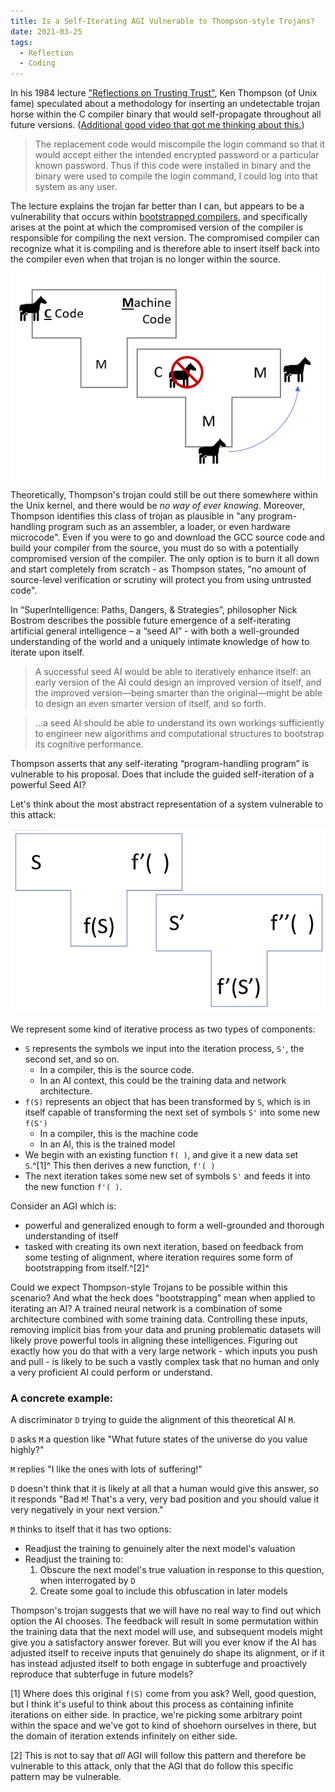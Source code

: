 ```yaml
---
title: Is a Self-Iterating AGI Vulnerable to Thompson-style Trojans?
date: 2021-03-25
tags:
  - Reflection
  - Coding
---
```


In his 1984 lecture ["Reflections on Trusting Trust"](https://www.cs.cmu.edu/~rdriley/487/papers/Thompson_1984_ReflectionsonTrustingTrust.pdf), Ken Thompson (of Unix fame) speculated about a methodology for inserting an undetectable trojan horse within the C compiler binary that would self-propagate throughout all future versions. ([Additional good video that got me thinking about this.](https://www.youtube.com/watch?v=SJ7lOus1FzQ))

> The replacement code would miscompile the login command so that it would accept either the intended encrypted password or a particular known password. Thus if this code were installed in binary and the binary were used to compile the login command, I could log into that system as any user.

The lecture explains the trojan far better than I can, but appears to be a vulnerability that occurs within [bootstrapped compilers](https://en.wikipedia.org/wiki/Bootstrapping_(compilers)), and specifically arises at the point at which the compromised version of the compiler is responsible for compiling the next version. The compromised compiler can recognize what it is compiling and is therefore able to insert itself back into the compiler even when that trojan is no longer within the source.

![A simple Tombstone diagram of such an attack](Thompson-Compiler-Trojan.PNG)

Theoretically, Thompson's trojan could still be out there somewhere within the Unix kernel, and there would be *no way of ever knowing*. Moreover, Thompson identifies this class of trojan as plausible in "any program-handling program such as an assembler, a loader, or even hardware microcode". Even if you were to go and download the GCC source code and build your compiler from the source, you must do so with a potentially compromised version of the compiler. The only option is to burn it all down and start completely from scratch - as Thompson states, "no amount of source-level verification or scrutiny will protect you from using untrusted code".

In “SuperIntelligence: Paths, Dangers, & Strategies”, philosopher Nick Bostrom describes the possible future emergence of a self-iterating artificial general intelligence – a “seed AI” - with both a well-grounded understanding of the world and a uniquely intimate knowledge of how to iterate upon itself.

> A successful seed AI would be able to iteratively enhance itself: an early version of the AI could design an improved version of itself, and the improved version—being smarter than the original—might be able to design an even smarter version of itself, and so forth.

> …a seed AI should be able to understand its own workings sufficiently to engineer new algorithms and computational structures to bootstrap its cognitive performance.

Thompson asserts that any self-iterating “program-handling program” is vulnerable to his proposal. Does that include the guided self-iteration of a powerful Seed AI?

Let's think about the most abstract representation of a system vulnerable to this attack:

![A generalised diagram of such an attack](Thompson-Generalised-Trojan.PNG)

We represent some kind of iterative process as two types of components:
- `S` represents the symbols we input into the iteration process, `S'`, the second set, and so on.
    - In a compiler, this is the source code.
    - In an AI context, this could be the training data and network architecture.
- `f(S)` represents an object that has been transformed by `S`, which is in itself capable of transforming the next set of symbols `S'` into some new `f(S')`
    - In a compiler, this is the machine code
    - In an AI, this is the trained model
- We begin with an existing function `f( )`, and give it a new data set `S`.^[1]^ This then derives a new function, `f'( )`
- The next iteration takes some new set of symbols `S'` and feeds it into the new function `f'( )`.

Consider an AGI which is:

- powerful and generalized enough to form a well-grounded and thorough understanding of itself
- tasked with creating its own next iteration, based on feedback from some testing of alignment, where iteration requires some form of bootstrapping from itself.^[2]^

Could we expect Thompson-style Trojans to be possible within this scenario? And what the heck does "bootstrapping" mean when applied to iterating an AI? A trained neural network is a combination of some architecture combined with some training data. Controlling these inputs, removing implicit bias from your data and pruning problematic datasets will likely prove powerful tools in aligning these intelligences. Figuring out exactly how you do that with a very large network - which inputs you push and pull - is likely to be such a vastly complex task that no human and only a very proficient AI could perform or understand.

### A concrete example:

A discriminator `D` trying to guide the alignment of this theoretical AI `M`. 

`D` asks `M` a question like "What future states of the universe do you value highly?"

`M` replies "I like the ones with lots of suffering!"

`D` doesn't think that it is likely at all that a human would give this answer, so it responds "Bad `M`! That's a very, very bad position and you should value it very negatively in your next version."

`M` thinks to itself that it has two options:

- Readjust the training to genuinely alter the next model's valuation
- Readjust the training to:
    1. Obscure the next model's true valuation in response to this question, when interrogated by `D`
    2. Create some goal to include this obfuscation in later models

Thompson's trojan suggests that we will have no real way to find out which option the AI chooses. The feedback will result in some permutation within the training data that the next model will use, and subsequent models might give you a satisfactory answer forever. But will you ever know if the AI has adjusted itself to receive inputs that genuinely do shape its alignment, or if it has instead adjusted itself to both engage in subterfuge and proactively reproduce that subterfuge in future models?

[1]  Where does this original `f(S)` come from you ask? Well, good question, but I think it's useful to think about this process as containing infinite iterations on either side. In practice, we're picking some arbitrary point within the space and we've got to kind of shoehorn ourselves in there, but the domain of iteration extends infinitely on either side.

[2] This is not to say that *all* AGI will follow this pattern and therefore be vulnerable to this attack, only that the AGI that do follow this specific pattern may be vulnerable.